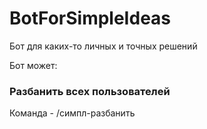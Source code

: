 # BotForSimpleIdeas
Бот для каких-то личных и точных решений

Бот может: 
### Разбанить всех пользователей
Команда - /симпл-разбанить 
